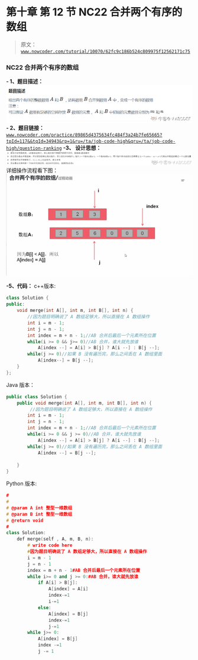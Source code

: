 # 第十章 第 12 节 NC22 合并两个有序的数组

> 原文：[`www.nowcoder.com/tutorial/10070/62fc9c186b524c809975f12562171c75`](https://www.nowcoder.com/tutorial/10070/62fc9c186b524c809975f12562171c75)

### NC22 合并两个有序的数组

**- 1、题目描述：**
![图片说明](img/1dece626a14433b1414c7b2c8c1c57f7.png "图片标题")
**- 2、题目链接：**
[`www.nowcoder.com/practice/89865d4375634fc484f3a24b7fe65665?tpId=117&&tqId=34943&rp=1&ru=/ta/job-code-high&qru=/ta/job-code-high/question-ranking`](https://www.nowcoder.com/practice/89865d4375634fc484f3a24b7fe65665?tpId=117&&tqId=34943&rp=1&ru=/ta/job-code-high&qru=/ta/job-code-high/question-ranking)
**-3、 设计思想：**
![图片说明](img/e928e79cb22eb948b488d2b0578df8b3.png "图片标题")
详细操作流程看下图：
![图片说明](img/12b7fb221dfedf8da105b69ef7c175e2.png "图片标题")

**-5、代码：**
c++版本:

```cpp
class Solution {
public:
    void merge(int A[], int m, int B[], int n) {
        //因为题目明确说了 A 数组足够大，所以直接在 A 数组操作
        int i = m - 1;
        int j = n - 1;
        int index = m + n - 1;//AB 合并后最后一个元素所在位置
        while(i >= 0 && j>= 0)//AB 合并，谁大就先放谁
            A[index --] = A[i] > B[j] ? A[i --] : B[j --];
        while(j >= 0)//如果 B 没有遍历完，那么之间丢在 A 数组里面
            A[index--] = B[j --];
    }
};
```

Java 版本：

```cpp
public class Solution {
    public void merge(int A[], int m, int B[], int n) {
         //因为题目明确说了 A 数组足够大，所以直接在 A 数组操作
        int i = m - 1;
        int j = n - 1;
        int index = m + n - 1;//AB 合并后最后一个元素所在位置
        while(i >= 0 && j >= 0)//AB 合并，谁大就先放谁
            A[index --] = A[i] > B[j] ? A[i --] : B[j --];
        while(j >= 0)//如果 B 没有遍历完，那么之间丢在 A 数组里面
            A[index --] = B[j --];

    }
}
```

Python 版本:

```cpp
#
# 
# @param A int 整型一维数组 
# @param B int 整型一维数组 
# @return void
#
class Solution:
    def merge(self , A, m, B, n):
        # write code here
        #因为题目明确说了 A 数组足够大，所以直接在 A 数组操作
        i = m - 1
        j = n - 1
        index = m + n - 1#AB 合并后最后一个元素所在位置
        while i>= 0 and j >= 0:#AB 合并，谁大就先放谁
            if A[i] > B[j]:
                A[index] = A[i]
                index-=1
                i-=1
            else:
                A[index] = B[j]
                index-=1
                j-=1
        while j>= 0:
            A[index] = B[j]
            index -=1
            j -= 1

```